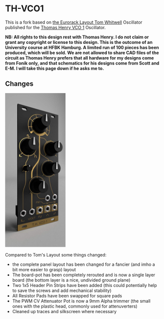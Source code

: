 # TH-VCO1

This is a fork based on [the Eurorack Layout Tom Whitwell]( http://www.birthofasynth.com/Thomas_Henry/Pages/VCO-1.html) Oscillator published for the [Thomas Henry VCO 1](http://www.birthofasynth.com/Thomas_Henry/Pages/VCO-1.html) Oscillator.

**NB: All rights to this design rest with Thomas Henry. I do not claim or grant any copyright or license to this design. This is the outcome of an University course at HFBK Hamburg. A limited run of 100 pieces has been produced, which will be sold. We are not allowed to share CAD files of the circuit as Thomas Henry prefers that all hardware for my designs come from Fonik only, and that schematics for his designs come from Scott and E-M. I will take this page down if he asks me to.** 


## Changes
<img src="https://github.com/atoav/TH-VCO1/blob/master/Panel_Renders/VCO1-render3.jpg" height="500">



Compared to Tom's Layout some things changed:

- the complete panel layout has been changed for a fancier (and imho a bit more easier to grasp) layout
- The board-pot has been completely rerouted and is now a single layer board (the bottom layer is a nice, undivided ground plane)
- Two 1x5 Header Pin Strips have been added (this could potentially help to save the screws and add mechanical stability)
- All Resistor Pads have been swapped for square pads
- The PWM CV Attenuator Pot is now a 9mm Alpha trimmer (the small ones with the plastic head, commonly used for attenuverters)
- Cleaned up traces and silkscreen where necessary

